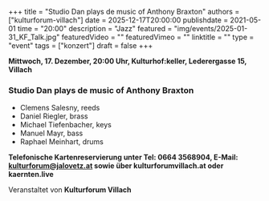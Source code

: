 +++
title = "Studio Dan plays de music of Anthony Braxton"
authors = ["kulturforum-villach"]
date = 2025-12-17T20:00:00
publishdate = 2021-05-01
time = "20:00"
description = "Jazz"
featured = "img/events/2025-01-31_KF_Talk.jpg"
featuredVideo = ""
featuredVimeo = ""
linktitle = ""
type = "event"
tags = ["konzert"]
draft = false
+++

**Mittwoch, 17. Dezember, 20:00 Uhr, Kulturhof:keller, Lederergasse 15, Villach**

### Studio Dan plays de music of Anthony Braxton

- Clemens Salesny, reeds
- Daniel Riegler, brass
- Michael Tiefenbacher, keys
- Manuel Mayr, bass
- Raphael Meinhart, drums



**Telefonische Kartenreservierung unter Tel: 0664 3568904, E-Mail: kulturforum@jalovetz.at sowie über kulturforumvillach.at oder kaernten.live**

Veranstaltet von **Kulturforum Villach**
